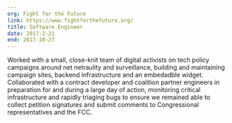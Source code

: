 ```yaml
---
org: Fight for the Future
link: https://www.fightforthefuture.org/
title: Software Engineer
date: 2017-2-21
end: 2017-10-27
---
```

Worked with a small, close-knit team of digital activists on tech policy campaigns around net netraulity and surveillance, building and maintaining campaign sites, backend infrastructure and an embedadble widget. Collaborated with a contract developer and coalition partner engineers in preparation for and during a large day of action, monitoring critical infrastructure and rapidly triaging bugs to ensure we remained able to collect petition signatures and submit comments to Congressional representatives and the FCC.
